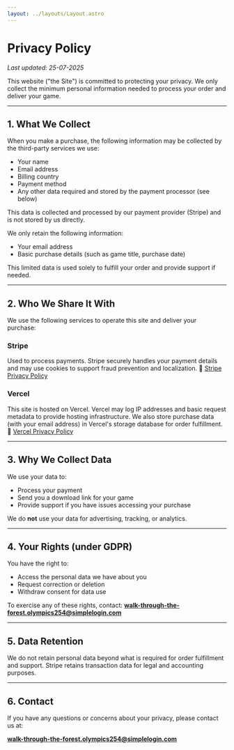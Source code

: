 ```yaml
---
layout: ../layouts/Layout.astro
---
```


# Privacy Policy

_Last updated: 25-07-2025_

This website ("the Site") is committed to protecting your privacy. We only collect the minimum personal information needed to process your order and deliver your game.

---

## 1. What We Collect

When you make a purchase, the following information may be collected by the third-party services we use:

- Your name
- Email address
- Billing country
- Payment method
- Any other data required and stored by the payment processor (see below)

This data is collected and processed by our payment provider (Stripe) and is not stored by us directly.

We only retain the following information:

- Your email address
- Basic purchase details (such as game title, purchase date)

This limited data is used solely to fulfill your order and provide support if needed.

---

## 2. Who We Share It With

We use the following services to operate this site and deliver your purchase:

### **Stripe**

Used to process payments. Stripe securely handles your payment details and may use cookies to support fraud prevention and localization.
🔗 [Stripe Privacy Policy](https://stripe.com/privacy)

### **Vercel**

This site is hosted on Vercel. Vercel may log IP addresses and basic request metadata to provide hosting infrastructure. We also store purchase data (with your email address) in Vercel's storage database for order fulfillment.
🔗 [Vercel Privacy Policy](https://vercel.com/legal/privacy-policy)

---

## 3. Why We Collect Data

We use your data to:

- Process your payment
- Send you a download link for your game
- Provide support if you have issues accessing your purchase

We do **not** use your data for advertising, tracking, or analytics.

---

## 4. Your Rights (under GDPR)

You have the right to:

- Access the personal data we have about you
- Request correction or deletion
- Withdraw consent for data use

To exercise any of these rights, contact: **walk-through-the-forest.olympics254@simplelogin.com**

---

## 5. Data Retention

We do not retain personal data beyond what is required for order fulfillment and support. Stripe retains transaction data for legal and accounting purposes.

---

## 6. Contact

If you have any questions or concerns about your privacy, please contact us at:

**walk-through-the-forest.olympics254@simplelogin.com**
